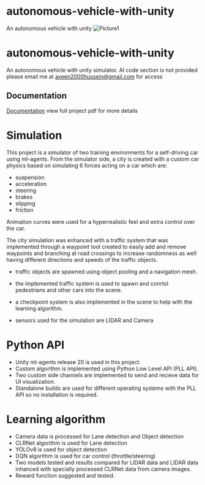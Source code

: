 # autonomous-vehicle-with-unity
An autonomous vehicle with unity
![Picture1](https://github.com/aveen007/autonomous-vehicle-with-unity/assets/73739296/a77c0f74-f397-43b8-b03b-256b2648a47e)
# autonomous-vehicle-with-unity
An autonomous vehicle with unity simulator.
AI code section is not provided please email me at aveen2000hussein@gmail.com for access




## Documentation

[Documentation](https://github.com/aveen007/autonomous-vehicle-with-unity/blob/main/Aveen%20Hussein2.pdf)
view full project pdf for more details

# Simulation
This project is a simulator of two training environments for a self-driving car using ml-agents.
From the simulator side, a city is created with a custom car physics based on simulating 6 forces acting on a car which are:
- suspension
- acceleration
- steering
- brakes
- slipping
- friction

Animation curves were used for a hyperrealistic feel and extra control over the car.

The city simulation was enhanced with a traffic system that was implemented through a waypoint tool created to easily add and remove waypoints and branching at road crossings to increase randomness as well having different directions and speeds of the traffic objects.
- traffic objects are spawned using object pooling and a navigation mesh.
- the implemented traffic system is used to spawn and conrtol pedestrians and other cars into the scene.

- a checkpoint system is also implemented in the scene to help with the learning algorithm.
- sensors used for the simulation are LIDAR and Camera
# Python API
- Unity ml-agents release 20 is used in this project.
- Custom algorithm is implemented using Python Low Level API (PLL API).
- Two custom side channels are implemented to send and recieve data for UI visualization.
- Standalone builds are used for different operating systems with the PLL API so no installation is required.
# Learning algorithm
- Camera data is processed for Lane detection and Object detection
- CLRNet algorithm is used for Lane detection
- YOLOv8 is used for object detection
- DQN algorithm is used for car control (throttle/steering)
- Two models tested and results compared for LIDAR data and LIDAR data inhanced with specially processed CLRNet data from camera images.
- Reward function suggested and tested. 
